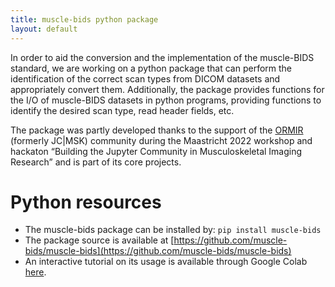 ```yaml
---
title: muscle-bids python package
layout: default
---
```


In order to aid the conversion and the implementation of the muscle-BIDS standard, we are working on a python package that can perform the identification of the correct scan types from DICOM datasets and appropriately convert them. Additionally, the package provides functions for the I/O of muscle-BIDS datasets in python programs, providing functions to identify the desired scan type, read header fields, etc.

The package was partly developed thanks to the support of the [ORMIR](https://ormircommunity.github.io/) (formerly JC\|MSK) community during the Maastricht 2022 workshop and hackaton “Building the Jupyter Community in Musculoskeletal Imaging Research” and is part of its core projects.

# Python resources
* The muscle-bids package can be installed by: `pip install muscle-bids`
* The package source is available at [https://github.com/muscle-bids/muscle-bids](https://github.com/muscle-bids/muscle-bids)
* An interactive tutorial on its usage is available through Google Colab [here](https://colab.research.google.com/github/muscle-bids/muscle-bids/blob/main/jupyter/Muscle-bids_dcm2mbids.ipynb).